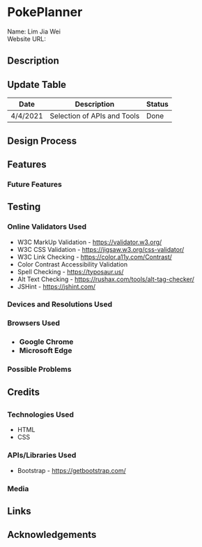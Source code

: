 <h1>PokePlanner</h1>

Name: Lim Jia Wei <br>
Website URL: <br>

<h2>Description</h2>



<h2>Update Table</h2>

Date        | Description                                               | Status
----------- | --------------------------------------------------------- | ------
4/4/2021    | Selection of APIs and Tools                               |  Done 
 
 



<h2>Design Process</h2>


<h2>Features</h2>


<h3>Future Features</h3>


<h2>Testing</h2>


<h3>Online Validators Used</h3>

* W3C MarkUp Validation - https://validator.w3.org/
* W3C CSS Validation - https://jigsaw.w3.org/css-validator/
* W3C Link Checking - https://color.a11y.com/Contrast/
* Color Contrast Accessibility Validation
* Spell Checking - https://typosaur.us/
* Alt Text Checking - https://rushax.com/tools/alt-tag-checker/
* JSHint - https://jshint.com/


<h3>Devices and Resolutions Used</h3>


<h3>Browsers Used<h3>

* Google Chrome
* Microsoft Edge


<h3>Possible Problems</h3>


<h2>Credits<h2>

<h3>Technologies Used</h3>

* HTML
* CSS


<h3>APIs/Libraries Used</h3>

* Bootstrap - https://getbootstrap.com/


<h3>Media</h3>


<h2>Links</h2>

<h2>Acknowledgements</h2>




